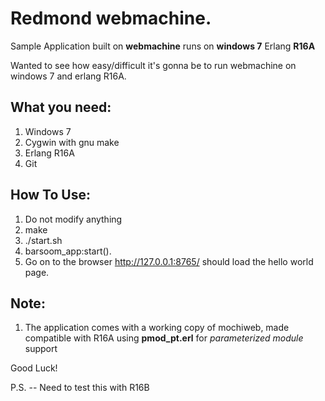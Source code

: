 Redmond webmachine.
===================

 Sample Application built on __webmachine__ runs on __windows 7__ Erlang __R16A__

Wanted to see how easy/difficult it's gonna be to run webmachine on windows 7 and erlang R16A. 


What you need:
--------------
1. Windows 7
2. Cygwin with gnu make
3. Erlang R16A
4. Git


How To Use:
-----------
1. Do not modify anything
2. make
3. ./start.sh
4. barsoom_app:start().
5. Go on to the browser  http://127.0.0.1:8765/ should load the hello world page.


Note:
----
1. The application comes with a working copy of mochiweb, made compatible with R16A using __pmod_pt.erl__ for _parameterized module_ support

Good Luck!

P.S. -- Need to test this with R16B
